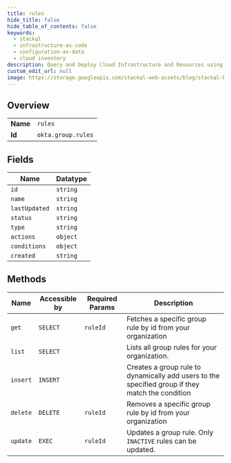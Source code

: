 ```yaml
---
title: rules
hide_title: false
hide_table_of_contents: false
keywords:
  - stackql
  - infrastructure-as-code
  - configuration-as-data
  - cloud inventory
description: Query and Deploy Cloud Infrastructure and Resources using SQL
custom_edit_url: null
image: https://storage.googleapis.com/stackql-web-assets/blog/stackql-blog-post-featured-image.png
---
```

  
    

## Overview
<table><tbody>
<tr><td><b>Name</b></td><td><code>rules</code></td></tr>
<tr><td><b>Id</b></td><td><code>okta.group.rules</code></td></tr>
</tbody></table>

## Fields
| Name | Datatype |
| ---- | -------- |
| `id` | `string` |
| `name` | `string` |
| `lastUpdated` | `string` |
| `status` | `string` |
| `type` | `string` |
| `actions` | `object` |
| `conditions` | `object` |
| `created` | `string` |
## Methods
| Name | Accessible by | Required Params | Description |
| ---- | ------------- | --------------- | ----------- |
| `get` | `SELECT` | `ruleId` | Fetches a specific group rule by id from your organization |
| `list` | `SELECT` |  | Lists all group rules for your organization. |
| `insert` | `INSERT` |  | Creates a group rule to dynamically add users to the specified group if they match the condition |
| `delete` | `DELETE` | `ruleId` | Removes a specific group rule by id from your organization |
| `update` | `EXEC` | `ruleId` | Updates a group rule. Only `INACTIVE` rules can be updated. |
